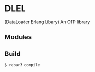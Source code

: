 # DLEL #

(DataLoader Erlang Libary) 
An OTP library


## Modules ##

<table width="100%" border="0" summary="list of modules">


Build
-----

    $ rebar3 compile
